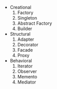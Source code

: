 - Creational
  1. Factory
  2. Singleton
  3. Abstract Factory
  4. Builder
- Structural
  1. Adapter
  2. Decorator
  3. Facade
  4. Proxy
- Behavioral
  1. Iterator
  2. Observer
  3. Memento
  4. Mediator
